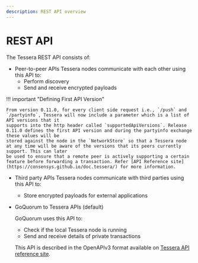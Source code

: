 ```yaml
---
description: REST API overview
---
```


# REST API

The Tessera REST API consists of:

* Peer-to-peer APIs
   Tessera nodes communicate with each other using this API to:
   - Perform discovery
   - Send and receive encrypted payloads

!!! important "Defining First API Version"

    From version 0.11.0, for every client side request i.e., `/push` and `/partyinfo`, Tessera will now include a parameter which is a list of API versions that it
    supports into the http header called `supportedApiVersions`. Release 0.11.0 defines the first API version and during the partyinfo exchange these values will be
    stored against the node in the `NetworkStore` so that a Tessera node at any time will be aware of the versions that its peers currently support. This can later
    be used to ensure that a remote peer is actively supporting a certain feature before forwarding a transaction. Refer [API Reference site]
    (https://consensys.github.io/doc.tessera/) for more information.

* Third party APIs
   Tessera nodes communicate with third parties using this API to:
   - Store encrypted payloads for external applications

* GoQuorum to Tessera APIs (default)

    GoQuorum uses this API to:

    - Check if the local Tessera node is running
    - Send and receive details of private transactions

    This API is described in the OpenAPIv3 format available on
    [Tessera API reference site](https://consensys.github.io/doc.tessera/).
